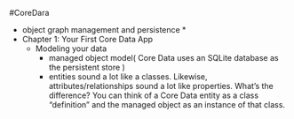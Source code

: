 #CoreDara
* object graph management and persistence *
* Chapter 1: Your First Core Data App
	* Modeling your data
		- managed object model( Core Data uses an SQLite database as the persistent store )
		-  entities sound a lot like a classes. Likewise, attributes/relationships sound a lot like properties. What’s the difference? You can think of a Core Data entity as a class “definition” and the managed object as an instance of that class.